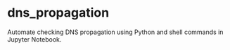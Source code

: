# dns_propagation
Automate checking DNS propagation using Python and shell commands in Jupyter Notebook.
